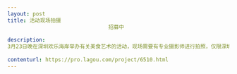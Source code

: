 ```yaml
---                
layout: post       
title: 活动现场拍摄
                                招募中
           
description: 
3月23日晚在深圳欢乐海岸举办有关美食艺术的活动，现场需要有专业摄影师进行拍照，仅限深圳且对美食拍摄有经验者，需提供相关案例。可考虑日后的长期合作。
     
contenturl: https://pro.lagou.com/project/6510.html      
---                 
```

